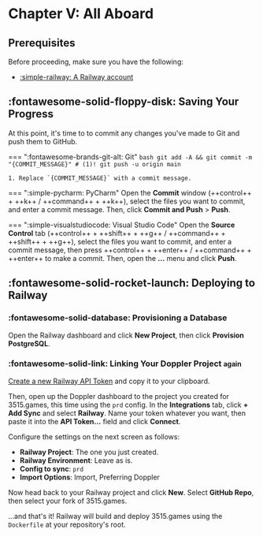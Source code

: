 # Chapter V: All Aboard

## Prerequisites

Before proceeding, make sure you have the following:

- [:simple-railway: A Railway account](https://railway.app)

## :fontawesome-solid-floppy-disk: Saving Your Progress

At this point, it's time to to commit any changes you've made to Git and push them to GitHub.

=== ":fontawesome-brands-git-alt: Git"
    ```bash
    git add -A && git commit -m "{COMMIT_MESSAGE}" # (1)!
    git push -u origin main
    ```

    1. Replace `{COMMIT_MESSAGE}` with a commit message.

=== ":simple-pycharm: PyCharm"
    Open the **Commit** window (++control++ + ++k++ / ++command++ + ++k++), select the files you want to commit, and enter a commit message. Then, click **Commit and Push** > **Push**.

=== ":simple-visualstudiocode: Visual Studio Code"
    Open the **Source Control** tab (++control++ + ++shift++ + ++g++ / ++command++ + ++shift++ + ++g++),
    select the files you want to commit, and enter a commit message, then
    press ++control++ + ++enter++ / ++command++ + ++enter++ to make a commit.
    Then, open the **...** menu and click **Push**.


## :fontawesome-solid-rocket-launch: Deploying to Railway

### :fontawesome-solid-database: Provisioning a Database

Open the Railway dashboard and click **New Project**, then click **Provision PostgreSQL**.

### :fontawesome-solid-link: Linking Your Doppler Project <small>again</small>

[Create a new Railway API Token](https://railway.app/account/tokens) and copy it to your clipboard.

Then, open up the Doppler dashboard to the project you created for 3515.games, this time using the `prd` config. 
In the **Integrations** tab, click **+ Add Sync** and select **Railway**. Name your token whatever you want, then
paste it into the **API Token...** field and click **Connect**.

Configure the settings on the next screen as follows:

- **Railway Project**: The one you just created.
- **Railway Environment**: Leave as is.
- **Config to sync**: `prd`
- **Import Options**: Import, Preferring Doppler

Now head back to your Railway project and click **New**. Select **GitHub Repo**, then select your fork of 3515.games.

...and that's it! Railway will build and deploy 3515.games using the `Dockerfile` at your repository's root.
